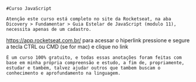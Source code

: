   
    #Curso JavaScript
  
    Atenção este curso está completo no site da Rocketseat, na aba Dicovery > Fundamentar > Guia Estelar de JavaScript (modulo 11), necessita apenas de um cadastro.

<https://app.rocketseat.com.br/>  para acessar o hiperlink pressione e segure a
                                   tecla CTRL ou CMD (se for mac) e clique no link

    É um curso 100% gratuito, e todas essas anotações foram feitas com base em minha própria compreensão e estudo, a fim de, propriamente, estudar e também, talvez ajudar outros que tambem buscam o conhecimento e aprofundamento na linguagem.
